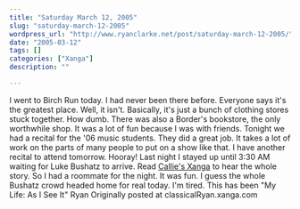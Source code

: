 ```yaml
---
title: "Saturday March 12, 2005"
slug: "saturday-march-12-2005"
wordpress_url: "http://www.ryanclarke.net/post/saturday-march-12-2005/"
date: "2005-03-12"
tags: []
categories: ["Xanga"]
description: ""

---
```


I went to Birch Run today. I had never been there before. Everyone says it's the greatest place. Well, it isn't. Basically, it's just a bunch of clothing stores stuck together. How dumb. There was also a Border's bookstore, the only worthwhile shop. It was a lot of fun because I was with friends.
 Tonight we had a recital for the '06 music students. They did a great job. It takes a lot of work on the parts of many people to put on a show like that. I have another recital to attend tomorrow. Hooray!
 Last night I stayed up until 3:30 AM waiting for Luke Bushatz to arrive. Read [Callie's Xanga](http://www.xanga.com/home.aspx?user=ThePerfectWoman31) to hear the whole story. So I had a roommate for the night. It was fun. I guess the whole Bushatz crowd headed home for real today. I'm tired.
 This has been "My Life: As I See It"
 Ryan
Originally posted at classicalRyan.xanga.com
